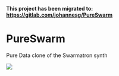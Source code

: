 **This project has been migrated to: https://gitlab.com/johannesg/PureSwarm**

# PureSwarm
Pure Data clone of the Swarmatron synth

![](https://enzienaudio.com/a/dave?fetch=https://raw.githubusercontent.com/johannesgunnar/PureSwarm/master/PureSwarm.pd)
